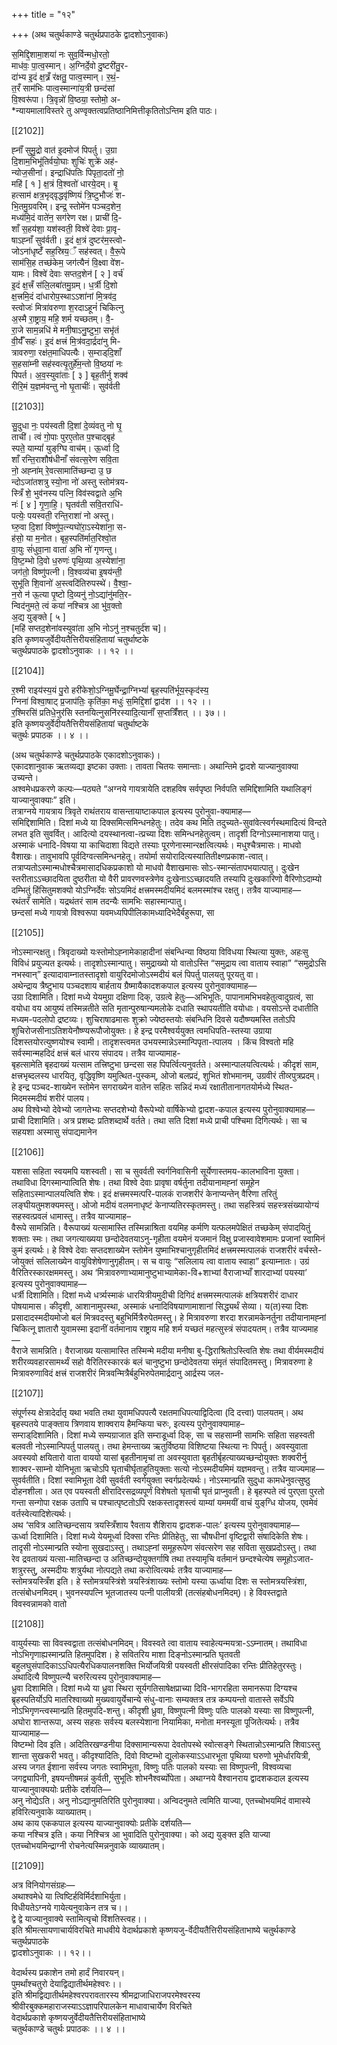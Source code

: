 +++
title = "१२"

+++
(अथ चतुर्थकाण्डे चतुर्थप्रपाठके द्वादशोऽनुवाकः)

स॒मिद्दि॒शामा॒शया॑ नः सुव॒र्विन्मधो॒रतो॒  
माध॑वः॒ पा॒त्व॒स्मान्। अ॒ग्निर्दे॒वो दु॒ष्टरी॑तु॒र-  
दा॑भ्य इ॒दं क्ष॒त्र्रँ र॑क्षतु॒ पात्व॒स्मान्। र॒थं॒-  
त॒रँ साम॑भिः पात्व॒स्मान्गा॑य॒त्री छन्द॑सां  
वि॒श्वरू॑पा। त्रि॒वृन्नो॑ वि॒ष्ठया॒ स्तोमो॒ अ-  
*न्यायमालाविस्तरे तु अण्वृक्तत्वप्रतिष्ठानिमित्तीकृतितोऽन्तिम इति पाठः।

[[2102]]

ह्‍नाँ॑ सुमु॒द्रो वात॑ इ॒दमोज॑ पिपर्तु। उ॒ग्रा  
दि॒शाम॒भिभू॑तिर्वयो॒घाः शुचिः॑ शुक्रे॑ अह॑-  
न्योज॒सीना॑। इन्द्राधि॑पतिः पिपृता॒दतो॑ नो॒  
महि॑ [ १ ] क्ष॒त्रं वि॒श्वतो॑ धारये॒दम्। बृ॒  
हत्साम॑ क्षत्र॒भृद्‍वृद्धवृ॑ष्णियं त्रि॒ष्टुभौजः॑ श-  
भि॒तमु॒ग्रवरिम्। इन्द्र॒ स्तोमे॑न पञ्चद॒शेन॒  
मध्य॑मि॒दं वाते॑न॒ सग॑रेण रक्ष। प्राची॑ दि॒-  
शाँ स॒हय॑शा॒ यश॑स्वती॒ विश्वे॑ देवाः प्रा॒वृ-  
षाऽह्‍नाँ सुव॑र्वती। इ॒दं क्ष॒त्रं दुष्टर॑म॒स्‍त्‍वो-  
जोऽना॑धृष्टँ॑ सह॒स्रिय॒ँ सह॑स्वत्। वै॒रू॒पे  
साम॑सि॒ह तच्छ॑केम॒ जग॑त्यैनं वि॒क्ष्वा वे॑श-  
यामः। विश्वे॑ देवाः सप्तद॒शेन॑ [ २ ] वर्च॑  
इ॒दं क्ष॒त्त्रँ स॑लि॒लबा॑तमु॒ग्रम्। ध॒र्त्री दि॒शो  
क्ष॒त्त्रमि॒दं दा॑धारोप॒स्थाऽऽशा॑नां मि॒त्रव॑द॒  
स्‍त्‍वोजः॑ मित्रा॑वरुणा श॒रदाऽहूनं॑ चिकित्‍नु  
अ॒स्मै रा॒ष्ट्राय॒ महि॒ शर्म यच्छतम्। वै॒-  
रा॒जे साम॒न्नधि॑ मे मनी॒षाऽनु॒ष्टुभा॒ सभृ॑तं  
वी॒र्यँ॑ सहः॑। इ॒दं क्षत्त्रं मि॒त्र॑वदा॒र्द्रदा॑नु मि-  
त्रावरुणा॒ रक्ष॑त॒माधिपत्यैः। स॒म्‍राड्‍‍दि॒शाँ  
स॒हसा॑म्‍नी सह॑स्वत्यृ॒तुर्हे॑म॒न्तो वि॒ष्ठया॑ नः  
पिपर्त। अ॒व॒स्युवा॑ताः [ ३ ] बृह॒तीर्नु शक्व॑  
रीरि॒मं य॒ज्ञम॑वन्तु नो घृ॒ताचीः॑। सुव॑र्वती

[[2103]]

सु॒दुधा नः॒ पय॑स्वती दि॒शां दे॒व्यंवतु नो घृ॒  
ताची॑। त्वं गो॒पाः पुरए॒तोत प॒श्‍चाद्‍‍बृह॑  
स्पते॒ याम्यां॑ युङ्‍‍ग्‍घि वाच॑म्। ऊ॒र्ध्वा दि॒  
शाँ रन्ति॒राशौष॑धीनाँ संवत्स॒रेण सवि॒ता  
नो॒ अह्‍ना॑म् रे॒वत्सामाति॑च्छन्दा उ॒ छ  
न्दोऽजा॑तशत्रु स्यो॒ना नो॑ अस्तु स्तोम॑त्रय-  
स्त्रिँ शे॒ भुव॑नस्य पत्‍नि॒ विव॑स्वद्वाते अ॒भि  
नः॑ [ ४ ] गृ॒णा॒हि॒। घृतव॑ती सवि॒तराधि॑-  
पत्येः॒ पयस्वती॒ रन्ति॒राशा॑ नो अस्तु।  
घ्‍रु॒वा दि॒शां विष्णु॑प॒त्‍न्‍यघो॑रा॒ऽस्येशा॑ना॒ स-  
ह॑सो॒ या म॒नोत। बृह॒स्पति॑र्मात॒रिश्वो॒त  
वा॒युः सं॑धुवा॒ना वाता॑ अ॒भि नो॑ गृणन्तु।  
वि॒ष्ट॒म्भो दि॒वो ध॒रुणः॑ पृथि॒व्या अ॒स्येशा॑ना॒  
जग॑तो॒ विष्णु॑पत्‍नी। वि॒श्वव्य॑चा इ॒षय॑न्ती॒  
सुभू॑ति शि॒वानो॑ अ॒स्‍त्‍वदि॑तिरुपस्थे॑। वै॒श्वा॒-  
न॒रो न॑ ऊ॒त्या पृ॒ष्टो दि॒व्यनु॑ नो॒ऽद्या॑नु॑मति॒र-  
न्विद॑नुमते॒ त्वं कया॑ नश्‍चित्र आ भु॑व॒क्तो  
अ॒द्य युङ्‍क्ते [ ५ ]  
[महि॑ सप्तद॒शेना॑वस्युवा॑ता अ॒भि नोऽनु॑ न॒श्चतुर्द॑श च]।  
इति कृष्णयजुर्वेदीयतैत्तिरीयसंहितायां चतुर्थाष्टके  
चतुर्थप्रपाठके द्वादशोऽनुवाकः ।। १२ ।।

[[2104]]

र॒श्मी राइय॑स्य॒यं पु॒रो हरी॑केशो॒ऽग्‍निमू॒र्घेन्द्रा॒ग्‍निभ्यां॑ बृह॒स्पति॑र्भूय॒स्कृद॑स्य॒  
ग्‍निना॑ विश्वा॒षाट् प्र॒जाप॑तिः॒ कृति॑का॒ मधुः॑ स॒मिद्दि॒शां द्वाद॑श ।। १२ ।।  
र॒श्मिरसि॑ प्रतिधे॒नुर॑सि स्तनयित्‍नुसनि॑रस्यादि॒त्यानाँ॑ स॒प्तत्रिँ॑शत् ।। ३७।।  
इति कृष्णयजुर्वेदीयतैत्तिरीयसंहितायां चतुर्थाष्टके  
चतुर्थः प्रपाठक ।। ४ ।।

(अथ चतुर्थकाण्डे चतुर्थप्रपाठके एकादशोऽनुवाकः)।  
एकादशानुवाक ऋतव्यद्या इष्टका उक्ताः। तावता चितयः समान्ताः। अथान्तिमे द्वादशे याज्यानुवाक्या उच्यन्ते।  
अश्वमेधप्रकरणे कल्पः—पठ्यते “अग्‍नये गायत्रायेति दशहविष सर्वपृष्ठा निर्वपति समिद्दिशामिति यथालिङ्गं याज्यानुवाक्याः” इति।  
तत्राग्‍नये गायत्राय त्रिवृते राथंतराय वासन्तायाष्टाकपाल इत्यस्य पुरोनुवा-क्यामाह—  
समिद्दिशामिति। दिशां मध्ये या दिक्समित्समिन्धनहेतुः। तदेव कथ मिति तदुच्यते-सुवांवेत्स्वर्गस्थमादित्यं विन्दते लभत इति सुवर्वित्। आदित्यो दयस्थानत्वा-त्प्रच्या दिशः समिन्धनहेतुत्वम्। तादृशी दिग्‍नोऽस्मानाशया पातु। अस्माकं धनादि-विषया या काचिदाशा विद्यते तस्याः पूरणेनास्मान्‍रक्षत्वित्यर्थः। मधुश्चैत्रमासः। माधवो वैशाखः। तावुभावपि पूर्वदिग्वत्समिन्धनहेतू। तयोर्मा सयोरादित्यस्यातितीक्ष्णप्रकाश-त्वात्। तत्राप्यतोऽस्मान्मधोश्चैत्रमासादधिकप्रकाशो यो माधवो वैशाखमासः सोऽ-स्मान्संतापभयात्पातु। दुःखेन स्तरीताऽऽच्छादयिता दुष्ठरीता यो वैरी प्रावरणवस्त्रेणेव दुःखेनाऽऽच्छादयति तस्यापि दुःखकारिणो वैरिणोऽदाम्यो दम्भितुं हिंसितुमशक्यो योऽग्निर्देवः सोऽयमिदं क्षत्त्रमस्मदीयमिदं बलमस्मांश्च रक्षतु। तत्रैव याज्यामाह—  
रथंतरँ सामेति। यद्रथंतरं साम तदन्यैः सामभिः सहास्मान्पातु।  
छन्दसां मध्ये गायत्रो विश्वरूपा यवमध्यपिपीलिकामध्यादिभेदैर्बहुरूपा, सा

[[2105]]

नोऽस्मान्‍रक्षतु। त्रिवृदाख्यो यःस्तोमोऽह्‍नामेकाहादीनां संबन्धिन्या विष्ठया विविधया स्थित्या युक्तः, अहःसु विविधं प्रयुज्यत इत्यर्थः। तादृशोऽस्मान्पातु। समुद्राख्यो यो वातोऽस्ति “समुद्राय त्वा वाताय स्वाहा” “समुद्रोऽसि नभस्वान्” इत्यादावाम्‍नातस्तादृशो वायुरिदमोजोऽस्मदीयं बलं पिपर्तु पालयतु पूरयतु वा।  
अथेन्द्राय त्रैष्टुभाय पञ्चदशाय बार्हताय ग्रैष्मायैकादशकपाल इत्यस्य पुरोनुवाक्यामाह—  
उग्रा दिशामिति। दिशां मध्ये येयमुग्रा दक्षिणा दिक्, उग्रत्वे हेतुः—अभिभूतिः, पापानामभिभवहेतुत्वादुग्रत्वं, सा वयोधा वय आयुष्यं तस्मिन्नतीते सति मृतान्पुरुषान्यमलोके दधाति स्थापयतीति वयोधाः। वयसोऽन्ते दधातीति मध्यम-पदलोपो द्रष्टव्यः। शुचिराषाढमासः शुक्रो ज्येष्ठस्तयोः संबन्धिनि दिवसे यदौष्ण्यमस्ति ततोऽपि शुचिरोजसीनाऽतिशयेनौष्ण्यरूपौजोयुक्तः। हे इन्द्र परमैश्वर्ययुक्त त्वमधिपति-स्तस्या उग्राया दिशस्तयोरत्युष्णयोश्च स्वामी। तादृशस्त्वमत उभयस्मान्नेऽस्मान्पिपृता-त्पालय । किंच विश्वतो महि सर्वस्मान्महदिदं क्षत्त्रं बलं धारय संपादय। तत्रैव याज्यामाह-  
बृहत्सामेति बृहदाख्यं यत्साम तत्त्रिष्टुभा छन्दसा सह पिपर्त्वित्यनुवर्तते। अस्मान्पालयत्वित्यर्थः। कीदृशं साम, क्षत्त्रभृब्दलस्य धारयितृ, वृद्धिवृष्णि यमुत्थित-पुस्कम्, ओजो बलप्रदं, शुभितं शोभमानम्, उग्रवीरं तीव्‍रपुत्रप्रदम्। हे इन्द्र पञ्चद-शाख्येन स्तोमेन सगराख्येन वातेन सहितः सन्निदं मध्यं रक्षातीतानागतयोर्मध्ये स्थित-मिदमस्मदीयं शरीरं पालय।  
अथ विश्वेभ्यो देवेभ्यो जागतेभ्यः सप्तदशेभ्यो वैरूपेभ्यो वार्षिकेभ्यो द्वादश-कपाल इत्यस्य पुरोनुवाक्यामाह—  
प्राची दिशामिति। अत्र प्रशब्दः प्रतिशब्दार्थे वर्तते। तथा सति दिशां मध्ये प्राची पश्चिमा दिगित्यर्थः। सा च सहयशा अस्मासु संपाद्यमानेन

[[2106]]

यशसा सहिता स्वयमपि यशस्वती। सा च सुवर्वती स्वर्गनिवासिनी सूर्येणास्तमय-कालभाविना युक्ता। तथाविधा दिगस्मान्पात्विति शेषः। तथा विश्वे देवाः प्रावृषा वर्षर्तुना तदीयानामह्‍नां समूहेन सहिताऽस्मान्पालयत्विति शेषः। इदं क्षत्त्रमस्मत्परि-पालकं राजशरीरं केनाप्यन्तेन् वैरिणा तरितुं लङ्‍घीयतुमशक्यमस्तु। ओजो मदीयं वलमनाधृष्टं केनाप्यतिरस्कृतमस्तु। तथा सहस्त्रियं सहस्त्रसंख्यायोग्यं सहस्वत्प्रवलं धामास्तु। तत्रैव याज्यामाह–  
वैरूपे सामन्निति। वैरूपाख्यं यत्सामास्ति तस्मिन्नाश्रिता वयमिह कर्मणि यत्फलमपेक्षितं तच्छकेम् संपादयितुं शक्ताः स्मः। तथा जगत्याख्यया छन्दोदेवतयाऽनु-गृहीता वयमेनं यजमानं विक्षु प्रजास्वावेशमामः प्रजानां स्वामिनं कुमं इत्यर्थः। हे विश्वे देवाः सप्तदशाख्येन स्तोमेन युष्माभिश्चानुगृहीतमिदं क्षत्त्रमस्मत्पालकं राजशरीरं वर्चस्ते-जोयुक्तं सलिलाख्येन वायुविशेषेणानुगृहीतम्। स च वायुः “सलिलाय त्वा वाताय स्वाहा” इत्याम्‍नातः। उग्रं वैरितिरस्कारक्षममस्तु। अथ ‘मित्रावरुणाभ्यामानुष्टुभाभ्यामेका-वि+शाभ्यां वैराजाभ्याँ शारदाभ्यां पयस्या’ इत्यस्य पुरोनुवाक्यामाह—  
धर्त्री दिशामिति। दिशां मध्ये धर्त्र्यस्माकं धारयित्रीयमुदीची दिगिदं क्षत्त्रमस्मत्पालकं क्षत्रियशरीरं दाधार पोषयामास। कीदृशी, आशानामुपस्था, अस्माकं धनादिविषयाणामाशानां सिद्ध्यर्थं सेव्या। य(त)स्या दिशः प्रसादादस्मदीयमोजो बलं मित्रवदस्तु बहुभिर्मित्रैरुपेतमस्तु। हे मित्रावरुणा शरदा शरन्नामकेनर्तुना तदीयानामह्‍नां चिकित्‍नू ज्ञातारौ युवामस्मा इदानीं वर्तमानाय राष्ट्राय महि शर्म यच्छतं महत्सुस्त्रं संपादयतम्। तत्रैव याज्यमाह—  
वैराजे सामन्निति। वैराजाख्य यत्सामास्ति तस्मिन्मे मदीया मनीषा बु-द्धिराश्रितोऽस्त्विति शेषः तथा वीर्यमस्मदीयं शरीरव्यवहारसामर्थ्यं सहो वैरितिरस्कारकं बलं चानुष्टुभा छन्दोदेवतया संमृतं संपादितमस्तु। मित्रावरुणा हे मित्रावरुणाविदं क्षत्त्रं राजशरीरं मित्रवन्‍मित्रैर्बहुभिरुपेतमार्द्रदानु आर्द्रस्य जल-

[[2107]]

संपूर्णस्य क्षेत्रादेर्दातृ यथा भवति तथा युवामधिपपत्यै रक्षतमाधिपत्याद्विदित्वा (दि दत्त्वा) पालयतम्। अथ बृहस्पतये पाङ्‍क्ताय त्रिणवाय शाक्‍वराय हैमन्किया चरुः, इत्यस्य पुरोनुवाक्यामाह–  
सम्‍राड्‍‍दिशामिति। दिशां मध्ये सम्यग्राजात इति सम्‍राडूर्ध्वा दिक्, सा च सहसाम्‍नी सामभिः सहिता सहस्वती बलवती नोऽस्मान्पिपर्तु पालयतु। तथा हेमन्ताख्य ऋतुर्विष्ठया विशिष्टया स्थित्या नः पिपर्तु। अवस्युवाता अवस्यवो क्षयितारो वाता वाययो यासां बृहतीनामृचां ता अवस्युवाता बृहतीर्बृहत्याख्यच्छन्दोयुक्तः शक्‍वरीर्नु शाक्‍वर-साम्‍नो योनिभूता ऋचोऽपि घृताचीर्घृताहुतियुक्ताः सत्यो नोऽस्मदीयमिमं यज्ञमवन्तु। तत्रैव याज्यमाह—  
सुवर्वतीति। दिशां स्वामिभूता देवी सुवर्वती स्वर्गयुक्ता स्वर्गप्रदेत्यर्थः। नोऽस्मान्प्रति सुदुधा कामधेनुवत्सुष्ठु दोहनशीला। अत एव पयस्वती क्षीरादिरसद्रव्यपूर्णं विशेषतो घृताची घृतं प्राप्‍नुवती। हे बृहस्पते त्वं पुरएता पुरतो गन्ता सन्गोपा रक्षक उतापि च पश्चात्पृष्टतोऽपि रक्षकस्तादृशस्त्वं याम्यां यममयीं वाचं युङ्‍‍ग्‍धि योजय, एवमेवं वर्तस्वेत्यादिशेत्यर्थः।  
अथ ‘सवित्र आतिच्छन्दसाय त्रयस्त्रिँशाय रैवताय शैशिराय द्वादशक-पालः’ इत्यस्य पुरोनुवाक्यामाह—  
ऊर्ध्वा दिशामिति। दिशां मध्ये येयमूर्ध्वा दिक्सा रन्तिः प्रीतिहेतुः, सा चौषधीनां वृष्टिद्वारी संषादिकेति शेषः। तादृसी नोऽस्मान्प्रति स्योना सुखदाऽस्तु। तथाऽह्‍नां समूहरूपेण संवत्सरेण सह सविता सुखप्रदोऽस्तु। तथा रेव द्रवताख्यं यत्सा-मातिच्छन्दा उ अतिच्छन्दोयुक्तर्गाषि तथा तस्यामृचि वर्तमानं छन्दश्चेत्येष समूहोऽजात-शत्रुरस्तु, अस्मदीयः शत्रुर्यथा नोत्पद्यते तथा करोत्वित्यर्थः तत्रैव याज्यामाह—  
स्तोमत्रयस्त्रिँश इति। हे स्तोमत्रयस्त्रिंशे त्रयस्त्रिंशाख्यः स्तोमो यस्या ऊर्ध्वाया दिशः स स्तोमत्रयस्त्रिंशा, तत्संबोधनमिदम्। भुवनस्यपत्‍नि भूतजातस्य पत्‍नी पालीयत्री (तत्संहबोधनमिदम्)। हे विवस्तद्वाते विवस्वन्नामको वातो

[[2108]]

वायुर्यस्याः सा विवस्वद्वाता तत्संबोधनमिदम्। विवस्वते त्वा वाताय स्वाहेत्यन्मयत्रा-ऽऽम्‍नातम्। तथाविधा नोऽभिगृणाह्यस्मान्प्रति हितमुपदिश। हे सवितरिय माशा दिङ्‍नोऽस्मान्प्रति घृतवती बहुलघुसंपादिकाऽऽधिपत्यैरधिकपालनशक्ति भिर्योजयित्री पयस्वती क्षीरसंपादिका रन्तिः प्रीतिहेतुरस्तुः।  
अथादित्यै विष्णुपत्न्यै चरुरित्यस्य पुरोनुवाक्यामाह—  
ध्रुवा दिशामिति। दिशां मध्ये या ध्रुवा स्थिरा सूर्यगतिसाषेक्षप्राच्या दिवि-भागरहिता समानरूपा दिग्यश्च ब्रृहस्पतिर्योऽपि मातरिश्वाख्यो मुख्यवायुर्येचान्ये संधु-वानाः सम्यक्तत्र तत्र कम्पयन्तो वातास्ते सर्वेऽपि नोऽभिगृणन्त्वस्मान्प्रति हितमुपदि-शन्तु। कीदृशी ध्रुवा, विष्णुपत्‍नी विष्णुः पतिः पालको यस्याः सा विष्णुपत्‍नी, अघोरा शान्तरूपा, अस्य सहसः सर्वस्य बलस्येशाना नियामिका, मनोता मनस्यूता पूजितेत्यर्थः। तत्रैव याज्यामाह—  
विष्टम्भो दिव इति। अदितिरखण्डनीया दिक्सामान्यरूपा देवतोपस्थे स्वोत्सङ्गे स्थितान्नोऽस्मान्प्रति शिवाऽस्तु शान्ता सुखकरी भवतु। कीदृश्यादितिः, दिवो विष्टम्भो द्युलोकस्याऽऽधारभूता पृथिव्या घरुणो भूमेर्धारयित्री, अस्य जगत ईशाना सर्वस्य जगतः स्वामिभूता, विष्णुः पतिः पालको यस्याः सा विष्णुपत्‍नी, विश्वव्यचा जगद्व्यापिनी, इषयन्तीषमन्नं कुर्वती, सुभूतिः शोभनैश्वर्ब्योपेता। 
अथाग्नये वैश्वानराय द्वादशकदाल इत्यस्य याज्यानुवाक्ययोः प्रतीके दर्शयति—  
अनु नोद्येऽति। अनु नोऽद्यानुमतिरिति पुरोनुवाक्या। अन्विदनुमते त्वमिति याज्या, एतच्चोभयमिदं वामास्ये हविरित्यनुवाके व्याख्यातम्।  
अथ काय एककपाल इत्यस्य याज्यानुवाक्योः प्रतीके दर्शयति—  
कया नश्‍चित्र इति। कया निश्चित्र आ भुवादिति पुरोनुवाक्या। को अद्य युङ्‍क्त इति याज्या एतच्‍चोभयमिन्द्राग्‍नी रोचनेत्यस्मिन्ननुवाके व्याख्यातम्।

[[2109]]

अत्र विनियोगसंग्रहः—  
अथाश्वमेधे या त्विष्टिर्हविर्मिर्दशाभिर्युता।  
विधीयतेऽग्‍नये गायेत्यनुवाकेन तत्र च।।  
द्वे द्वे याज्यानुवाक्ये स्तामित्यृचो विंशतिस्‍त्‍वह।।  
इति श्रीमत्सायणाचार्यविरचिते माधवीये वेदार्थप्रकाशे कृष्णयजु-र्वेदीयतैत्तिरीयसंहिताभाष्ये चतुर्थकाण्डे चतुर्थप्रपाठके  
द्वादशोऽनुवाकः ।। १२।।

वेदार्थस्य प्रकाशेन तमो हार्दं निवारयन्।  
पुमर्थांश्चतुरो देयाद्विद्यातीर्थमहेश्वरः।।  
इति श्रीमद्विद्यातीर्थमहेश्वरपरावतारस्य श्रीमद्राजाधिराजपरमेश्वरस्य  
श्रीवीरबुक्कमहाराजस्याऽऽज्ञापरिपालकेन माधावाचार्येण विरचिते  
वेदार्थप्रकाशे कृष्णयजुर्वेदीयतैत्तिरीयसंहिताभाष्ये  
चतुर्थकाण्डे चतुर्थः प्रपाठकः ।। ४ ।।
